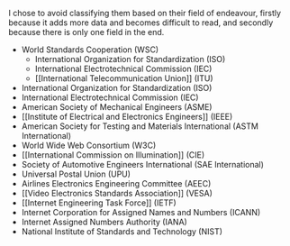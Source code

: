 I chose to avoid classifying them based on their field of endeavour, firstly because it adds more data and becomes difficult to read, and secondly because there is only one field in the end.

- World Standards Cooperation (WSC)
	- International Organization for Standardization (ISO)
	- International Electrotechnical Commission (IEC)
	- [[International Telecommunication Union]] (ITU)
- International Organization for Standardization (ISO)
- International Electrotechnical Commission (IEC)
- American Society of Mechanical Engineers (ASME)
- [[Institute of Electrical and Electronics Engineers]] (IEEE)
- American Society for Testing and Materials International (ASTM International)
- World Wide Web Consortium (W3C)
- [[International Commission on Illumination]] (CIE)
- Society of Automotive Engineers International (SAE International)
- Universal Postal Union (UPU)
- Airlines Electronics Engineering Committee (AEEC)
- [[Video Electronics Standards Association]] (VESA)
- [[Internet Engineering Task Force]] (IETF)
- Internet Corporation for Assigned Names and Numbers (ICANN)
- Internet Assigned Numbers Authority (IANA)
- National Institute of Standards and Technology (NIST)